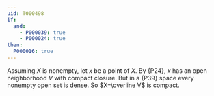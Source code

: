 ```yaml
---
uid: T000498
if:
  and:
    - P000039: true
    - P000024: true
then:
  P000016: true
---
```


Assuming $X$ is nonempty, let $x$ be a point of $X$.  By {P24},
$x$ has an open neighborhood $V$ with compact closure.  But in a {P39}
space every nonempty open set is dense.  So $X=\overline V$ is compact.

